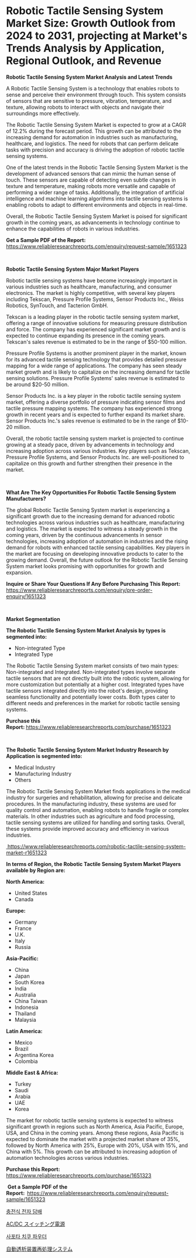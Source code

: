 <p><h1>Robotic Tactile Sensing System Market Size: Growth Outlook from 2024 to 2031, projecting at Market's Trends Analysis by Application, Regional Outlook, and Revenue</h1></p><p><strong>Robotic Tactile Sensing System Market Analysis and Latest Trends</strong></p>
<p><p>A Robotic Tactile Sensing System is a technology that enables robots to sense and perceive their environment through touch. This system consists of sensors that are sensitive to pressure, vibration, temperature, and texture, allowing robots to interact with objects and navigate their surroundings more effectively.</p><p>The Robotic Tactile Sensing System Market is expected to grow at a CAGR of 12.2% during the forecast period. This growth can be attributed to the increasing demand for automation in industries such as manufacturing, healthcare, and logistics. The need for robots that can perform delicate tasks with precision and accuracy is driving the adoption of robotic tactile sensing systems.</p><p>One of the latest trends in the Robotic Tactile Sensing System Market is the development of advanced sensors that can mimic the human sense of touch. These sensors are capable of detecting even subtle changes in texture and temperature, making robots more versatile and capable of performing a wider range of tasks. Additionally, the integration of artificial intelligence and machine learning algorithms into tactile sensing systems is enabling robots to adapt to different environments and objects in real-time.</p><p>Overall, the Robotic Tactile Sensing System Market is poised for significant growth in the coming years, as advancements in technology continue to enhance the capabilities of robots in various industries.</p></p>
<p><strong>Get a Sample PDF of the Report:&nbsp;</strong> <a href="https://www.reliableresearchreports.com/enquiry/request-sample/1651323">https://www.reliableresearchreports.com/enquiry/request-sample/1651323</a></p>
<p>&nbsp;</p>
<p><strong>Robotic Tactile Sensing System Major Market Players</strong></p>
<p><p>Robotic tactile sensing systems have become increasingly important in various industries such as healthcare, manufacturing, and consumer electronics. The market is highly competitive, with several key players including Tekscan, Pressure Profile Systems, Sensor Products Inc., Weiss Robotics, SynTouch, and Tacterion GmbH.</p><p>Tekscan is a leading player in the robotic tactile sensing system market, offering a range of innovative solutions for measuring pressure distribution and force. The company has experienced significant market growth and is expected to continue expanding its presence in the coming years. Tekscan's sales revenue is estimated to be in the range of $50-100 million.</p><p>Pressure Profile Systems is another prominent player in the market, known for its advanced tactile sensing technology that provides detailed pressure mapping for a wide range of applications. The company has seen steady market growth and is likely to capitalize on the increasing demand for tactile sensing solutions. Pressure Profile Systems' sales revenue is estimated to be around $20-50 million.</p><p>Sensor Products Inc. is a key player in the robotic tactile sensing system market, offering a diverse portfolio of pressure indicating sensor films and tactile pressure mapping systems. The company has experienced strong growth in recent years and is expected to further expand its market share. Sensor Products Inc.'s sales revenue is estimated to be in the range of $10-20 million.</p><p>Overall, the robotic tactile sensing system market is projected to continue growing at a steady pace, driven by advancements in technology and increasing adoption across various industries. Key players such as Tekscan, Pressure Profile Systems, and Sensor Products Inc. are well-positioned to capitalize on this growth and further strengthen their presence in the market.</p></p>
<p>&nbsp;</p>
<p><strong>What Are The Key Opportunities For Robotic Tactile Sensing System Manufacturers?</strong></p>
<p><p>The global Robotic Tactile Sensing System market is experiencing a significant growth due to the increasing demand for advanced robotic technologies across various industries such as healthcare, manufacturing and logistics. The market is expected to witness a steady growth in the coming years, driven by the continuous advancements in sensor technologies, increasing adoption of automation in industries and the rising demand for robots with enhanced tactile sensing capabilities. Key players in the market are focusing on developing innovative products to cater to the growing demand. Overall, the future outlook for the Robotic Tactile Sensing System market looks promising with opportunities for growth and expansion.</p></p>
<p><strong>Inquire or Share Your Questions If Any Before Purchasing This Report:</strong> <a href="https://www.reliableresearchreports.com/enquiry/pre-order-enquiry/1651323">https://www.reliableresearchreports.com/enquiry/pre-order-enquiry/1651323</a></p>
<p>&nbsp;</p>
<p><strong>Market Segmentation</strong></p>
<p><strong>The Robotic Tactile Sensing System Market Analysis by types is segmented into:</strong></p>
<p><ul><li>Non-integrated Type</li><li>Integrated Type</li></ul></p>
<p><p>The Robotic Tactile Sensing System market consists of two main types: Non-integrated and Integrated. Non-integrated types involve separate tactile sensors that are not directly built into the robotic system, allowing for more customization but potentially at a higher cost. Integrated types have tactile sensors integrated directly into the robot's design, providing seamless functionality and potentially lower costs. Both types cater to different needs and preferences in the market for robotic tactile sensing systems.</p></p>
<p><strong>Purchase this Report:&nbsp;</strong><a href="https://www.reliableresearchreports.com/purchase/1651323">https://www.reliableresearchreports.com/purchase/1651323</a></p>
<p>&nbsp;</p>
<p><strong>The Robotic Tactile Sensing System Market Industry Research by Application is segmented into:</strong></p>
<p><ul><li>Medical Industry</li><li>Manufacturing Industry</li><li>Others</li></ul></p>
<p><p>The Robotic Tactile Sensing System Market finds applications in the medical industry for surgeries and rehabilitation, allowing for precise and delicate procedures. In the manufacturing industry, these systems are used for quality control and automation, enabling robots to handle fragile or complex materials. In other industries such as agriculture and food processing, tactile sensing systems are utilized for handling and sorting tasks. Overall, these systems provide improved accuracy and efficiency in various industries.</p></p>
<p><a href="https://www.reliableresearchreports.com/robotic-tactile-sensing-system-market-r1651323">&nbsp;https://www.reliableresearchreports.com/robotic-tactile-sensing-system-market-r1651323</a></p>
<p><strong>In terms of Region, the Robotic Tactile Sensing System Market Players available by Region are:</strong></p>
<p>
    <p> <strong> North America: </strong>
        <ul>
            <li>United States</li>
            <li>Canada</li>
        </ul>
        </p> 
    <p> <strong> Europe: </strong>
        <ul>
            <li>Germany</li>
            <li>France</li>
            <li>U.K.</li>
            <li>Italy</li>
            <li>Russia</li>
        </ul>
        </p> 
    <p> <strong> Asia-Pacific: </strong>
        <ul>
            <li>China</li>
            <li>Japan</li>
            <li>South Korea</li>
            <li>India</li>
            <li>Australia</li>
            <li>China Taiwan</li>
            <li>Indonesia</li>
            <li>Thailand</li>
            <li>Malaysia</li>
        </ul>
        </p> 
    <p> <strong> Latin America: </strong>
        <ul>
            <li>Mexico</li>
            <li>Brazil</li>
            <li>Argentina Korea</li>
            <li>Colombia</li>
        </ul>
        </p> 
    <p> <strong> Middle East & Africa: </strong>
        <ul>
            <li>Turkey</li>
            <li>Saudi</li>
            <li>Arabia</li>
            <li>UAE</li>
            <li>Korea</li>
        </ul>
    </p>
    </p>
<p><p>The market for robotic tactile sensing systems is expected to witness significant growth in regions such as North America, Asia Pacific, Europe, USA, and China in the coming years. Among these regions, Asia Pacific is expected to dominate the market with a projected market share of 35%, followed by North America with 25%, Europe with 20%, USA with 15%, and China with 5%. This growth can be attributed to increasing adoption of automation technologies across various industries.</p></p>
<p><strong>Purchase this Report: </strong><a href="https://www.reliableresearchreports.com/purchase/1651323">https://www.reliableresearchreports.com/purchase/1651323</a></p>
<p>&nbsp;<strong>Get a Sample PDF of the Report:&nbsp;&nbsp;</strong><a href="https://www.reliableresearchreports.com/enquiry/request-sample/1651323">https://www.reliableresearchreports.com/enquiry/request-sample/1651323</a></p>
<p><strong></strong></p>
<p><p><a href="https://medium.com/@eltaroberts01/%ED%9C%B4%EB%8C%80%EC%9A%A9-%EC%A0%84%EC%9E%90%EB%8B%B4%EB%B0%B0-%EC%8B%9C%EC%9E%A5-%EC%9D%B8%EC%82%AC%EC%9D%B4%ED%8A%B8-%EC%8B%9C%EC%9E%A5-%EB%8F%99%ED%96%A5-%EC%84%B1%EC%9E%A5-2024%EB%85%84%EB%B6%80%ED%84%B0-2031%EB%85%84%EA%B9%8C%EC%A7%80-%EC%98%88%EC%83%81%EB%90%9C-%EB%B6%80%EB%B6%84-4416fe93868d">충전식 전자 담배</a></p><p><a href="https://medium.com/@alexsania91/ac-dc%E3%82%B9%E3%82%A4%E3%83%83%E3%83%81%E3%83%B3%E3%82%B0%E9%9B%BB%E6%BA%90%E5%B8%82%E5%A0%B4%E3%81%AE%E5%88%86%E6%9E%90-%E3%81%9D%E3%81%AEcagr-%E5%B8%82%E5%A0%B4%E3%82%BB%E3%82%B0%E3%83%A1%E3%83%B3%E3%83%86%E3%83%BC%E3%82%B7%E3%83%A7%E3%83%B3-%E3%81%8A%E3%82%88%E3%81%B3%E3%82%B0%E3%83%AD%E3%83%BC%E3%83%90%E3%83%AB%E7%94%A3%E6%A5%AD%E6%A6%82%E8%A6%81-934f08b53cc2">AC/DC スイッチング電源</a></p><p><a href="https://medium.com/@tammyholmes1955/%EC%82%AC%ED%8F%AC%ED%83%80-%EC%B9%98%ED%81%AC-%ED%8C%8C%EC%9A%B0%EB%8D%94-%EC%8B%9C%EC%9E%A5-%EB%B3%B4%EA%B3%A0%EC%84%9C%EB%8A%94-%EC%9D%B4-%EC%8B%9C%EC%9E%A5%EC%9D%98-%EC%B5%9C%EC%8B%A0-%ED%8A%B8%EB%A0%8C%EB%93%9C%EC%99%80-%EC%84%B1%EC%9E%A5-%EA%B8%B0%ED%9A%8C%EB%A5%BC-%EB%B3%B4%EC%97%AC%EC%A4%8D%EB%8B%88%EB%8B%A4-1c91503c3c66">사포타 치쿠 파우더</a></p><p><a href="https://medium.com/@jackpeters644/%E8%87%AA%E5%8B%95%E9%80%8F%E6%9E%90%E5%99%A8%E5%86%8D%E5%87%A6%E7%90%86%E3%82%B7%E3%82%B9%E3%83%86%E3%83%A0%E5%B8%82%E5%A0%B4%E8%A6%8F%E6%A8%A1%E3%81%AF-%E3%82%B0%E3%83%AD%E3%83%BC%E3%83%90%E3%83%AB%E7%94%A3%E6%A5%AD%E3%81%AB%E3%81%8A%E3%81%91%E3%82%8B%E6%9C%80%E9%81%A9%E3%81%AA%E3%83%9E%E3%83%BC%E3%82%B1%E3%83%86%E3%82%A3%E3%83%B3%E3%82%B0%E3%83%81%E3%83%A3%E3%83%B3%E3%83%8D%E3%83%AB%E3%82%92%E7%A4%BA%E3%81%97%E3%81%A6%E3%81%84%E3%81%BE%E3%81%99-64c0c1384d59">自動透析装置再処理システム</a></p></p>